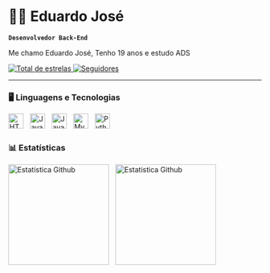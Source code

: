 # 👨‍💻 Eduardo José

**`Desenvolvedor Back-End`**

Me chamo Eduardo José, Tenho 19 anos e estudo ADS

<p align="left">
    <a href="https://github.com/Eduardo203050?tab=followers">
        <img 
            alt="Total de estrelas" 
            title="Total de estrelas GitHub" 
            src="https://custom-icon-badges.demolab.com/github/stars/Eduardo203050?color=55960c&style=for-the-badge&labelColor=488207&logo=star&label=estrelas"
        />
    </a>
    <a href="https://github.com/Eduardo203050?tab=followers">
        <img 
            alt="Seguidores" 
            title="Me siga no GitHub" 
            src="https://custom-icon-badges.demolab.com/github/followers/Eduardo203050?color=236ad3&labelColor=1155ba&style=for-the-badge&logo=github&label=Seguidores&logoColor=white"
        />
    </a>
</p>

---

### 🖥️ Linguagens e Tecnologias

<img 
    align="left" 
    alt="HTML"
    title="HTML" 
    width="30px" 
    style="padding-right: 10px;"
    src="https://cdn.jsdelivr.net/gh/devicons/devicon@latest/icons/html5/html5-original.svg" 
/>
    

<img 
    align="left" 
    alt="Java"
    title="Java" 
    width="30px" 
    style="padding-right: 10px;" 
    src="https://cdn.jsdelivr.net/gh/devicons/devicon@latest/icons/java/java-original.svg" 
/>

<img
    align="left" 
    alt="JavaScript"
    title="JavaScript" 
    width="30px" 
    style="padding-right: 10px;" 
    src="https://cdn.jsdelivr.net/gh/devicons/devicon@latest/icons/javascript/javascript-original.svg"
/>

<img 
    align="left" 
    alt="MySQL"
    title="MySQL" 
    width="30px" 
    style="padding-right: 10px;"
    src="https://cdn.jsdelivr.net/gh/devicons/devicon@latest/icons/mysql/mysql-original-wordmark.svg" 
/>
                                                           
<img 
    align="left" 
    alt="Python"
    title="Python" 
    width="30px" 
    style="padding-right: 10px;"
    src="https://cdn.jsdelivr.net/gh/devicons/devicon@latest/icons/python/python-original.svg" 
/>
        
<br/>
<br/>

### 📊 Estatísticas      

<p>
  <img 
    align="left" 
    alt="Estatistica Github"
    height="200" 
    style="padding-right: 10px;"
    src="https://github-readme-stats.vercel.app/api?username=Eduardo203050&show_icons=true&theme=dark&include_all_commits=true&locale=pt-br" 
   />

  <img 
    align="left" 
    alt="Estatistica Github"
    height="200" 
    style="padding-right: 10px;"
    src="https://github-readme-stats.vercel.app/api/top-langs/?username=Eduardo203050&theme=dark&layout=compact&custom_title=Tecnologias&langs_count=9" 
  />

</p>
